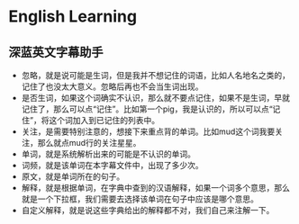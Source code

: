# English Learning
## 深蓝英文字幕助手
* 忽略，就是说可能是生词，但是我并不想记住的词语，比如人名地名之类的，记住了也没太大意义。忽略后再也不会当生词出现。
* 是否生词，如果这个词确实不认识，那么就不要点记住，如果不是生词，早就记住了，那么可以点“记住”。比如第一个pig，我是认识的，所以可以点“记住”，将这个词加入到已记住的列表中。
* 关注，是需要特别注意的，想接下来重点背的单词。比如mud这个词我要关注，那么就点mud行的关注星星。
* 单词，就是系统解析出来的可能是不认识的单词。
* 词频，就是该单词在本字幕文件中，出现了多少次。
* 原文，就是单词所在的句子。
* 解释，就是根据单词，在字典中查到的汉语解释，如果一个词多个意思，那么就是一个下拉框，我们需要去选择该单词在句子中应该是哪个意思。
* 自定义解释，就是说这些字典给出的解释都不对，我们自己来注解一下。
